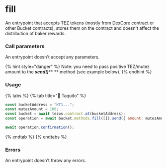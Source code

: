 # fill

An entrypoint that accepts TEZ tokens (mostly from [DexCore](../../dexcore-contract/) contract or other Bucket contracts), stores them on the contract and doesn't affect the distribution of baker rewards.

### Call parameters

An entrypoint doesn't accept any parameters.

{% hint style="danger" %}
Note: you need to pass positive TEZ/mutez amount to the _**send()**_** ** method (see example below).
{% endhint %}

### Usage

{% tabs %}
{% tab title="🌮 Taquito" %}
```javascript
const bucketAddress = "KT1...";
const mutezAmount = 100;
const bucket = await tezos.contract.at(bucketAddress);
const operation = await bucket.methods.fill([]).send({ amount: mutezAmount, mutez: true });

await operation.confirmation();
```
{% endtab %}
{% endtabs %}

### Errors

An entrypoint doesn't throw any errors.
